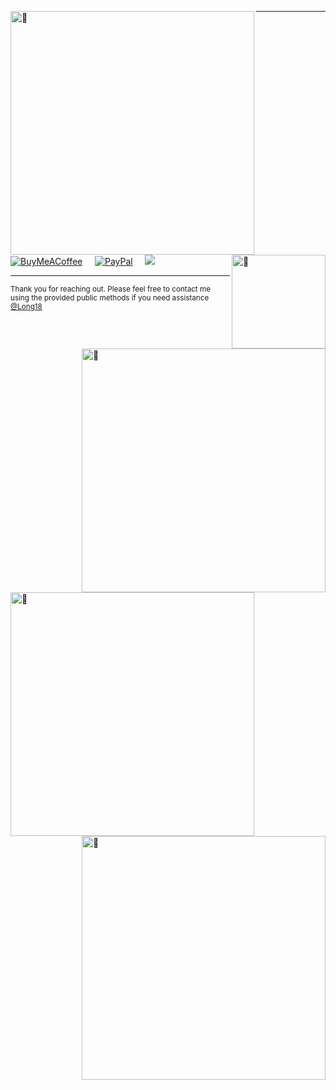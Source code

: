 [<img align="left" width="390" alt="🤡" src="https://gist.githubusercontent.com/Long18/3206741620c082528f7d448d5c27fb19/raw/general.svg?p">](#)
[<img align="right" width="150" alt="🤡" src="https://moe-counter.glitch.me/get/@long18?theme=asoul">](https://www.youtube.com/channel/UCXptkVJhpWBAdQP_jIYflFw)
[<img align="right" width="390" alt="🤡" src="https://gist.githubusercontent.com/Long18/3206741620c082528f7d448d5c27fb19/raw/medias.svg?p">](#)
[<img align="left" width="390" alt="🤡" src="https://gist.githubusercontent.com/Long18/3206741620c082528f7d448d5c27fb19/raw/sponsors.svg?p">](https://github.com/sponsors/long18)
[<img align="right" width="390" alt="🤡" src="https://gist.githubusercontent.com/Long18/3206741620c082528f7d448d5c27fb19/raw/achievements.svg?p">](#)

---

[![BuyMeACoffee](https://img.shields.io/badge/Buy%20Me%20a%20Coffee-ffdd00?style=for-the-badge&logo=buy-me-a-coffee&logoColor=black)](https://buymeacoffee.com/Williamm)&nbsp;&nbsp;&nbsp;&nbsp;&nbsp;[![PayPal](https://img.shields.io/badge/PayPal-00457C?style=for-the-badge&logo=paypal&logoColor=white)](https://paypal.me/longg18)&nbsp;&nbsp;&nbsp;&nbsp;&nbsp;[![](https://visitcount.itsvg.in/api?id=Long18&icon=6&color=4)](https://visitcount.itsvg.in)


---

<sub>Thank you for reaching out. Please feel free to contact me using the provided public methods if you need assistance [@Long18](https://github.com/Long18)</sub>
